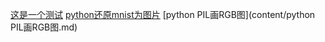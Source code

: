 [这是一个测试](k8s_install/这是一个测试.md)
[python还原mnist为图片](content/python还原mnist为图片.md)
[python PIL画RGB图](content/python PIL画RGB图.md)